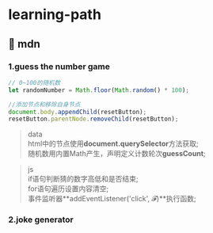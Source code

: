 # learning-path
## 🏫 mdn
### 1.guess the number game
```javascript
// 0~100的随机数
let randomNumber = Math.floor(Math.random() * 100);

//添加节点和移除自身节点
document.body.appendChild(resetButton);
resetButton.parentNode.removeChild(resetButton);
```
>data\
html中的节点使用**document.querySelector**方法获取;\
随机数用内置Math产生，声明定义计数轮次**guessCount**;

>js\
if语句判断猜的数字高低和是否结束;\
for语句遍历设置内容清空;\
事件监听器**addEventListener('click', 𝓕)**执行函数;

### 2.joke generator
```javascript

```